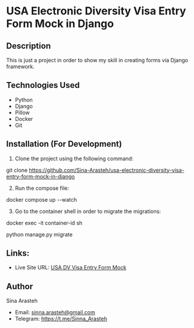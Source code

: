 # USA Electronic Diversity Visa Entry Form Mock in Django

## Description

This is just a project in order to show my skill in creating forms via Django framework.

## Technologies Used

* Python
* Django
* Pillow
* Docker
* Git

## Installation (For Development)

1. Clone the project using the following command:

  git clone https://github.com/Sina-Arasteh/usa-electronic-diversity-visa-entry-form-mock-in-django

2. Run the compose file:

  docker compose up --watch

3. Go to the container shell in order to migrate the migrations:

  docker exec -it container-id sh

  python manage.py migrate

## Links:

- Live Site URL: [USA DV Visa Entry Form Mock](https://dvproj.s-arasteh.ir)

## Author

Sina Arasteh
- Email: sinna.arasteh@gmail.com
- Telegram: https://t.me/Sinna_Arasteh
